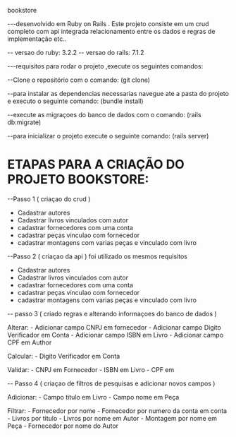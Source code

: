 bookstore

---desenvolvido em Ruby on Rails . Este projeto consiste em um crud completo com api integrada relacionamento entre os dados e regras de implementação etc..

-- versao do ruby: 3.2.2
-- versao do rails: 7.1.2


---requisitos para rodar o projeto ,execute os seguintes comandos:

--Clone o repositório com o comando: (git clone)

--para instalar as dependencias necessarias navegue ate a pasta do projeto e executo o seguinte comando:  (bundle install) 

--execute as migraçoes do banco de dados com o comando: (rails db:migrate)

--para inicializar o projeto execute o seguinte comando:  (rails server)

# ETAPAS PARA A CRIAÇÃO DO PROJETO BOOKSTORE:

--Passo 1 ( criaçao do crud )
  - Cadastrar autores
  - Cadastrar livros vinculados com autor
  - cadastrar fornecedores com uma conta
  - cadastrar peças vinculao com fornecedor
  - cadastrar montagens com varias peças e vinculado com livro

--Passo 2 ( criaçao da api ) foi utilizado os mesmos requisitos 
  - Cadastrar autores
  - Cadastrar livros vinculados com autor
  - cadastrar fornecedores com uma conta
  - cadastrar peças vinculao com fornecedor
  - cadastrar montagens com varias peças e vinculado com livro

-- passo 3 ( criado regras e alterando informaçoes do banco de dados )
  
  Alterar:
    - Adicionar campo CNPJ em fornecedor
    - Adicionar campo Digito Verificador em Conta
    - Adicionar campo ISBN em Livro
    - Adicionar campo CPF em Author
  
  Calcular:
    - Digito Verificador em Conta

  Validar:
    - CNPJ em Fornecedor
    - ISBN em Livro
    - CPF em 

-- Passo 4 ( criaçao de filtros de pesquisas e adicionar novos campos )

  Adicionar:
    - Campo titulo em Livro
    - Campo nome em Peça
  
  Filtrar:
    - Fornecedor por nome
    - Fornecedor por numero da conta em conta
    - Livros por titulo
    - Livros por nome em Autor
    - Montagem por nome em Peça
    - Fornecedor por nome do Autor

  




